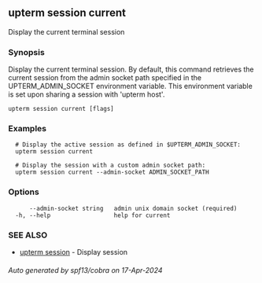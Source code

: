 ## upterm session current

Display the current terminal session

### Synopsis

Display the current terminal session. By default, this command retrieves the current session from
the admin socket path specified in the UPTERM_ADMIN_SOCKET environment variable. This environment variable is set upon
sharing a session with 'upterm host'.

```
upterm session current [flags]
```

### Examples

```
  # Display the active session as defined in $UPTERM_ADMIN_SOCKET:
  upterm session current

  # Display the session with a custom admin socket path:
  upterm session current --admin-socket ADMIN_SOCKET_PATH
```

### Options

```
      --admin-socket string   admin unix domain socket (required)
  -h, --help                  help for current
```

### SEE ALSO

* [upterm session](upterm_session.md)	 - Display session

###### Auto generated by spf13/cobra on 17-Apr-2024
